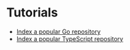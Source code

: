 # Tutorials

- [Index a popular Go repository](indexing_go_repo.md)
- [Index a popular TypeScript repository](indexing_ts_repo.md)

